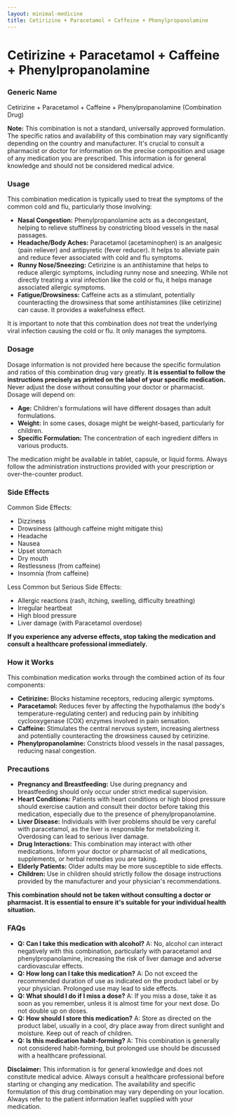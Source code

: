 ```yaml
---
layout: minimal-medicine
title: Cetirizine + Paracetamol + Caffeine + Phenylpropanolamine
---
```


# Cetirizine + Paracetamol + Caffeine + Phenylpropanolamine
### Generic Name

Cetirizine + Paracetamol + Caffeine + Phenylpropanolamine (Combination Drug)


**Note:**  This combination is not a standard, universally approved formulation.  The specific ratios and availability of this combination may vary significantly depending on the country and manufacturer.  It's crucial to consult a pharmacist or doctor for information on the precise composition and usage of any medication you are prescribed.  This information is for general knowledge and should not be considered medical advice.


### Usage

This combination medication is typically used to treat the symptoms of the common cold and flu, particularly those involving:

* **Nasal Congestion:** Phenylpropanolamine acts as a decongestant, helping to relieve stuffiness by constricting blood vessels in the nasal passages.
* **Headache/Body Aches:** Paracetamol (acetaminophen) is an analgesic (pain reliever) and antipyretic (fever reducer). It helps to alleviate pain and reduce fever associated with cold and flu symptoms.
* **Runny Nose/Sneezing:** Cetirizine is an antihistamine that helps to reduce allergic symptoms, including runny nose and sneezing.  While not directly treating a viral infection like the cold or flu, it helps manage associated allergic symptoms.
* **Fatigue/Drowsiness:** Caffeine acts as a stimulant, potentially counteracting the drowsiness that some antihistamines (like cetirizine) can cause.  It provides a wakefulness effect.


It is important to note that this combination does *not* treat the underlying viral infection causing the cold or flu. It only manages the symptoms.



### Dosage

Dosage information is not provided here because the specific formulation and ratios of this combination drug vary greatly. **It is essential to follow the instructions precisely as printed on the label of your specific medication.**  Never adjust the dose without consulting your doctor or pharmacist.  Dosage will depend on:

* **Age:**  Children's formulations will have different dosages than adult formulations.
* **Weight:** In some cases, dosage might be weight-based, particularly for children.
* **Specific Formulation:** The concentration of each ingredient differs in various products.


The medication might be available in tablet, capsule, or liquid forms. Always follow the administration instructions provided with your prescription or over-the-counter product.


### Side Effects

Common Side Effects:

* Dizziness
* Drowsiness (although caffeine might mitigate this)
* Headache
* Nausea
* Upset stomach
* Dry mouth
* Restlessness (from caffeine)
* Insomnia (from caffeine)


Less Common but Serious Side Effects:

* Allergic reactions (rash, itching, swelling, difficulty breathing)
* Irregular heartbeat
* High blood pressure
* Liver damage (with Paracetamol overdose)


**If you experience any adverse effects, stop taking the medication and consult a healthcare professional immediately.**


### How it Works

This combination medication works through the combined action of its four components:

* **Cetirizine:** Blocks histamine receptors, reducing allergic symptoms.
* **Paracetamol:** Reduces fever by affecting the hypothalamus (the body's temperature-regulating center) and reducing pain by inhibiting cyclooxygenase (COX) enzymes involved in pain sensation.
* **Caffeine:** Stimulates the central nervous system, increasing alertness and potentially counteracting the drowsiness caused by cetirizine.
* **Phenylpropanolamine:** Constricts blood vessels in the nasal passages, reducing nasal congestion.



### Precautions

* **Pregnancy and Breastfeeding:**  Use during pregnancy and breastfeeding should only occur under strict medical supervision.
* **Heart Conditions:**  Patients with heart conditions or high blood pressure should exercise caution and consult their doctor before taking this medication, especially due to the presence of phenylpropanolamine.
* **Liver Disease:**  Individuals with liver problems should be very careful with paracetamol, as the liver is responsible for metabolizing it.  Overdosing can lead to serious liver damage.
* **Drug Interactions:**  This combination may interact with other medications.  Inform your doctor or pharmacist of all medications, supplements, or herbal remedies you are taking.
* **Elderly Patients:**  Older adults may be more susceptible to side effects.
* **Children:**  Use in children should strictly follow the dosage instructions provided by the manufacturer and your physician's recommendations.


**This combination should not be taken without consulting a doctor or pharmacist. It is essential to ensure it's suitable for your individual health situation.**



### FAQs

* **Q: Can I take this medication with alcohol?**  A:  No, alcohol can interact negatively with this combination, particularly with paracetamol and phenylpropanolamine, increasing the risk of liver damage and adverse cardiovascular effects.
* **Q: How long can I take this medication?** A:  Do not exceed the recommended duration of use as indicated on the product label or by your physician.  Prolonged use may lead to side effects.
* **Q: What should I do if I miss a dose?**  A: If you miss a dose, take it as soon as you remember, unless it is almost time for your next dose. Do not double up on doses.
* **Q: How should I store this medication?** A: Store as directed on the product label, usually in a cool, dry place away from direct sunlight and moisture.  Keep out of reach of children.
* **Q: Is this medication habit-forming?** A:  This combination is generally not considered habit-forming, but prolonged use should be discussed with a healthcare professional.



**Disclaimer:** This information is for general knowledge and does not constitute medical advice. Always consult a healthcare professional before starting or changing any medication.  The availability and specific formulation of this drug combination may vary depending on your location.  Always refer to the patient information leaflet supplied with your medication.
